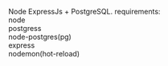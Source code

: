Node ExpressJs + PostgreSQL.
requirements:<br>
node<br>
postgress<br>
node-postgres(pg)<br>
express<br>
nodemon(hot-reload)<br>

